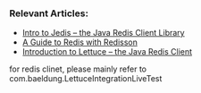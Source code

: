 ### Relevant Articles:
- [Intro to Jedis – the Java Redis Client Library](http://www.baeldung.com/jedis-java-redis-client-library)
- [A Guide to Redis with Redisson](http://www.baeldung.com/redis-redisson)
- [Introduction to Lettuce – the Java Redis Client](https://www.baeldung.com/java-redis-lettuce)


for redis clinet, please mainly refer to com.baeldung.LettuceIntegrationLiveTest
